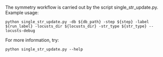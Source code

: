 The symmetry workflow is carried out by the script single_str_update.py. Example usage:

	python single_str_update.py -db ${db_path} -step ${step} -label ${run_label} -locusts_dir ${locusts_dir} -str_type ${str_type} --locusts-debug

For more information, try:

	python single_str_update.py --help 
